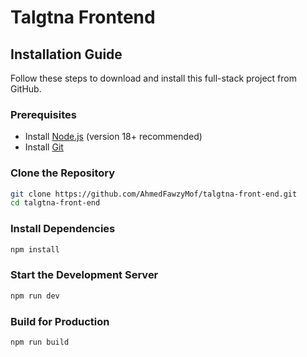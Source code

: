 # Talgtna Frontend

## Installation Guide

Follow these steps to download and install this full-stack project from GitHub.

### Prerequisites
- Install [Node.js](https://nodejs.org/) (version 18+ recommended)
- Install [Git](https://git-scm.com/)

### Clone the Repository
```sh
git clone https://github.com/AhmedFawzyMof/talgtna-front-end.git
cd talgtna-front-end
```

### Install Dependencies
```sh
npm install
```

### Start the Development Server
```sh
npm run dev
```

### Build for Production
```sh
npm run build
```
